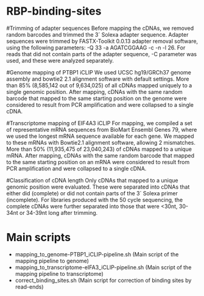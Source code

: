 # RBP-binding-sites

#Trimming of adapter sequences
Before mapping the cDNAs, we removed random barcodes and trimmed the 3´ Solexa adapter sequence. Adapter sequences were trimmed by FASTX-Toolkit 0.0.13 adapter removal software, using the following parameters: -Q 33 -a AGATCGGAAG -c -n -l 26. For reads that did not contain parts of the adapter sequence, -C parameter was used, and these were analyzed separately.

#Genome mapping of PTBP1 iCLIP
We used UCSC hg19/GRCh37 genome assembly and bowtie2 2.1 alignment software with default settings. More than 85% (8,585,142 out of 9,634,025) of all cDNAs mapped uniquely to a single genomic position. After mapping, cDNAs with the same random barcode that mapped to the same starting position on the genome were considered to result from PCR amplification and were collapsed to a single cDNA.

#Transcriptome mapping of EIF4A3 iCLIP
For mapping, we compiled a set of representative mRNA sequences from BioMart Ensembl Genes 79, where we used the longest mRNA sequence available for each gene. We mapped to these mRNAs with Bowtie2.1 alignment software, allowing 2 mismatches. More than 50% (11,935,475 of 23,040,243) of cDNAs mapped to a unique mRNA. After mapping, cDNAs with the same random barcode that mapped to the same starting position on an mRNA were considered to result from PCR amplification and were collapsed to a single cDNA.

#Classification of cDNA length
Only cDNAs that mapped to a unique genomic position were evaluated. These were separated into cDNAs that either did (complete) or did not contain parts of the 3´ Solexa primer (incomplete). For libraries produced with the 50 cycle sequencing, the complete cDNAs were further separated into those that were <30nt, 30-34nt or 34-39nt long after trimming. 

# Main scripts
 - mapping_to_genome-PTBP1_iCLIP-pipeline.sh (Main script of the mapping pipeline to genome)
 - mapping_to_transcriptome-eIFA3_iCLIP-pipeline.sh (Main script of the mapping pipeline to transcriptome)
 - correct_binding_sites.sh (Main script for correction of binding sites by read-ends)
